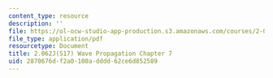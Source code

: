 ```yaml
---
content_type: resource
description: ''
file: https://ol-ocw-studio-app-production.s3.amazonaws.com/courses/2-062j-wave-propagation-spring-2017/2870676df2a0100adddd62ce6d852589_MIT2_062J_S17_Chap7.pdf
file_type: application/pdf
resourcetype: Document
title: 2.062J(S17) Wave Propagation Chapter 7
uid: 2870676d-f2a0-100a-dddd-62ce6d852589
---
```

